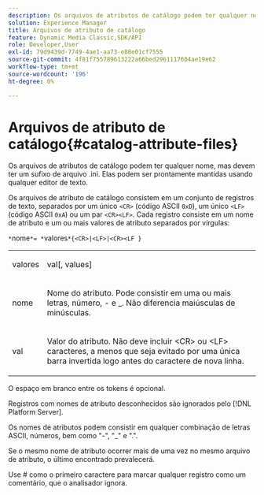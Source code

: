 ```yaml
---
description: Os arquivos de atributos de catálogo podem ter qualquer nome, mas devem ter um sufixo de arquivo .ini. Elas podem ser prontamente mantidas usando qualquer editor de texto.
solution: Experience Manager
title: Arquivos de atributo de catálogo
feature: Dynamic Media Classic,SDK/API
role: Developer,User
exl-id: 79d9439d-7749-4ae1-aa73-e88e01cf7555
source-git-commit: 4f81f755789613222a66bed2961117604ae19e62
workflow-type: tm+mt
source-wordcount: '196'
ht-degree: 0%

---
```


# Arquivos de atributo de catálogo{#catalog-attribute-files}

Os arquivos de atributos de catálogo podem ter qualquer nome, mas devem ter um sufixo de arquivo .ini. Elas podem ser prontamente mantidas usando qualquer editor de texto.

Os arquivos de atributo de catálogo consistem em um conjunto de registros de texto, separados por um único `<CR>` (código ASCII `0xD`), um único `<LF>` (código ASCII `0xA`) ou um par `<CR><LF>`. Cada registro consiste em um nome de atributo e um ou mais valores de atributo separados por vírgulas:

`*`nome`*= *`valores`*{<CR>|<LF>|<CR><LF }`

<table id="simpletable_0F879121670046AE9414298725961303"> 
 <tr class="strow"> 
  <td class="stentry"> <p><span class="varname"> valores</span> </p> </td> 
  <td class="stentry"> <p><span class="codeph"> <span class="varname"> val</span>[,<span class="varname"> values</span>]</span> </p> </td> 
 </tr> 
 <tr class="strow"> 
  <td class="stentry"> <p><span class="varname"> nome</span> </p> </td> 
  <td class="stentry"> <p>Nome do atributo. Pode consistir em uma ou mais letras, número, - e _. Não diferencia maiúsculas de minúsculas. </p></td> 
 </tr> 
 <tr class="strow"> 
  <td class="stentry"> <p><span class="varname"> val</span> </p></td> 
  <td class="stentry"> <p>Valor do atributo. Não deve incluir <span class="codeph"> &lt;CR&gt;</span> ou <span class="codeph"> &lt;LF&gt;</span> caracteres, a menos que seja evitado por uma única barra invertida logo antes do caractere de nova linha. </p></td> 
 </tr> 
</table>

O espaço em branco entre os tokens é opcional.

Registros com nomes de atributo desconhecidos são ignorados pelo [!DNL Platform Server].

Os nomes de atributos podem consistir em qualquer combinação de letras ASCII, números, bem como &quot;-&quot;, &quot;_&quot; e &quot;.&quot;.

Se o mesmo nome de atributo ocorrer mais de uma vez no mesmo arquivo de atributo, o último encontrado prevalecerá.

Use # como o primeiro caractere para marcar qualquer registro como um comentário, que o analisador ignora.
